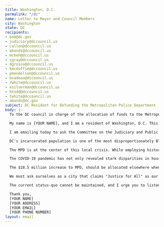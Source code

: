 ```yaml
---
title: Washington, D.C.
permalink: "/dc"
name: Letter to Mayor and Council Members
city: Washington
state: DC
recipients:
- eom@dc.gov
- judiciary@dccouncil.us
- callen@dccouncil.us
- abonds@dccouncil.us
- mcheh@dccouncil.us
- vgray@dccouncil.us
- dgrosso@dccouncil.us
- kmcduffie@dccouncil.us
- pmendelson@dccouncil.us
- bnadeau@dccouncil.us
- rwhite@dccouncil.us
- esilverman@dccouncil.us
- btodd@dccouncil.us
- twhite@dccouncil.us
- abonds@dc.gov
subject: DC Resident for Defunding the Metropolitan Police Department
body: |-
  To the DC council in charge of the allocation of funds to the Metropolitan Police Department and its respective members,

  My name is [YOUR NAME], and I am a resident of Washington, D.C. This past week, our nation has been gripped by protests calling for rapid and meaningful change with regard to police behavior, an end to racism and anti-blackness, and immediate reform in how black people are treated in America. Our city has been at the forefront of much of this action. Accordingly, it has come to my attention that there will be a council meeting in June that will discuss the budget for the Metropolitan Police Department.

  I am emailing today to ask the Committee on the Judiciary and Public Safety to vote against the Mayor’s proposed budget increase for the Metropolitan Police Department (MPD). I am calling attention to the fact that this increase is occurring as the budgets for the Office of Neighborhood Safety and Engagement and the Office of Victim Services and Justice Grants are being reduced.

  DC's incarcerated population is one of the most disproportionately Black in the US (at 89%), even though Black people only comprise 46% of the DC population. Despite our liberal reputation and city motto of "Justice for All", if DC were a state, it would have the highest incarceration rate in the country. In 2019, the Washington Post reported that most stops by MPD were made of Black Washingtonians, and we are renowned across the country for the revenue we extract from these stops ($1 billion last year alone in traffic stops). In addition, the Washington Lawyers Committee for Civil Rights and Urban Affairs released a report on the disparities in fare evasion enforcement toward Black residents on public transportation. Findings demonstrated that the District disproportionately stops and incarcerates Black residents from the city's poorest wards. The systems flaws are wide open for all to see, and can only be solved with a recognition that the criminalization of poverty must end.

  The MPD is at the center of this local crisis. While employing historically racist tactics to incite fear in Black communities, MPD has been in steady collaboration with ICE officials, standing against the city’s vows to be a sanctuary for immigrant communities. In addition to their continuation of the unconstitutional stop and frisk policies, often just by other names (protective pat-downs, and jump-outs), MPD often downplays this data in testimony to the DC Council. Additionally, the steady increase to the MPD budget despite the twenty percent uptick in from 2017-2018 in use of force cannot be ignored.

  The COVID-19 pandemic has not only revealed stark disparities in housing, healthcare, COVID-19 testing, and access to food, but has exacerbated the underlying conditions that leave thousands of low-income residents more vulnerable to this deadly infectious disease. This is where we should be focusing our efforts and funding. It is unconscionable that in the midst of a health pandemic that is overwhelmingly killing Black people – as 76% of COVID deaths are of Black DC residents – that Mayor Bowser would propose increasing an already bloated police budget to almost $580 million, while at the same time divesting from critical public health resources like violence prevention and interruption, mental healthcare, trauma and victims services, and reentry services. The fact that we have ample funds for riot shields and tear gas but at one point questioned the adequacy of our supply of hospital beds and PPE is more than poor leadership and mismanagement of resources — it is a glaring and total moral failure.

  The $18.5 million increase to MPD, should be allocated elsewhere when considered within the context of this ongoing pandemic and the $700 million dollar city budget deficit. This funding would be better allocated towards supporting DC Public Schools and funding community health initiatives (such as the Dept. of Health, Dept. of Health Care Finance, and the Dept. of Behavioral Health).

  We must ask ourselves as a city that claims "Justice for All" as our motto — what kind of justice are we referring to? Economic Justice? Racial Justice? Social Justice? Or is the grand sum of our capacity for justice to offload problems we are unwilling to deal with at their source onto an agency whose main tools will, at the end of the day, always be those of violence and coercion?

  The current status-quo cannot be maintained, and I urge you to listen to community leaders and members of the DC chapter of Black Lives Matter as well as Stop Police Terror Project DC and defund the Metropolitan Police Department. The resources are in desperate need elsewhere. Do not abandon the people you were elected to serve.

  Thank you,
  [YOUR NAME]
  [YOUR ADDRESS]
  [YOUR EMAIL]
  [YOUR PHONE NUMBER]
layout: email
---
```

